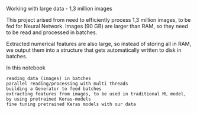 

Working with large data - 1,3 million images

This project arised from need to efficiently process 1,3 million images, to be fed for Neural Network. Images (90 GB) are larger than RAM, so they need to be read and processed in batches.

Extracted numerical features are also large, so instead of storing all in RAM, we output them into a structure that gets automatically written to disk in batches.

In this notebook

    reading data (images) in batches
    parallel reading/processing with multi threads
    building a Generator to feed batches
    extracting features from images, to be used in traditional ML model, by using pretrained Keras-models
    fine tuning pretrained Keras models with our data


